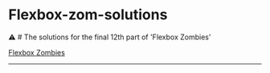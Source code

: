 # Flexbox-zom-solutions

:warning: # The solutions for the final 12th part of 'Flexbox Zombies'

[Flexbox Zombies](https://mastery.games/flexboxzombies/)

---
